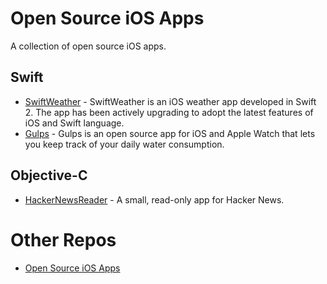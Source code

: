 # Open Source iOS Apps
A collection of open source iOS apps.

## Swift
* [SwiftWeather](https://github.com/JakeLin/SwiftWeather) - SwiftWeather is an iOS weather app developed in Swift 2. The app has been actively upgrading to adopt the latest features of iOS and Swift language.
* [Gulps](https://github.com/FancyPixel/gulps) - Gulps is an open source app for iOS and Apple Watch that lets you keep track of your daily water consumption.

## Objective-C
* [HackerNewsReader](https://github.com/rnystrom/HackerNewsReader) - A small, read-only app for Hacker News.

# Other Repos
* [Open Source iOS Apps](https://github.com/dkhamsing/open-source-ios-apps)
